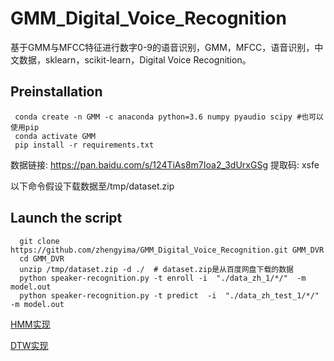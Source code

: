 # GMM_Digital_Voice_Recognition

基于GMM与MFCC特征进行数字0-9的语音识别，GMM，MFCC，语音识别，中文数据，sklearn，scikit-learn，Digital Voice Recognition。


## Preinstallation
```
 conda create -n GMM -c anaconda python=3.6 numpy pyaudio scipy #也可以使用pip
 conda activate GMM
 pip install -r requirements.txt
```

数据链接: https://pan.baidu.com/s/124TiAs8m7Ioa2_3dUrxGSg 提取码: xsfe

以下命令假设下载数据至/tmp/dataset.zip


## Launch the script
```
  git clone https://github.com/zhengyima/GMM_Digital_Voice_Recognition.git GMM_DVR
  cd GMM_DVR
  unzip /tmp/dataset.zip -d ./  # dataset.zip是从百度网盘下载的数据
  python speaker-recognition.py -t enroll -i  "./data_zh_1/*/"  -m model.out
  python speaker-recognition.py -t predict  -i  "./data_zh_test_1/*/"  -m model.out
```

[HMM实现](https://github.com/zhengyima/HMM_Digital_Voice_Recognition)

[DTW实现](https://github.com/zhengyima/DTW_Digital_Voice_Recognition)
